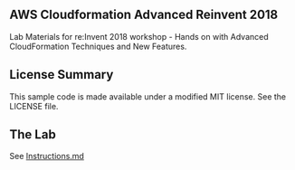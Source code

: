 ## AWS Cloudformation Advanced Reinvent 2018

Lab Materials for re:Invent 2018 workshop - Hands on with Advanced CloudFormation Techniques and New Features.

## License Summary

This sample code is made available under a modified MIT license. See the LICENSE file.

## The Lab

See [Instructions.md](Instructions.md)
